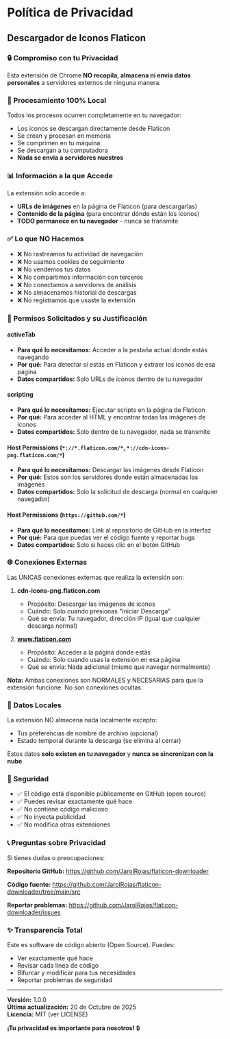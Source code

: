 # Política de Privacidad

## Descargador de Iconos Flaticon

### 🔒 Compromiso con tu Privacidad

Esta extensión de Chrome **NO recopila, almacena ni envía datos personales** a servidores externos de ninguna manera.

### 💾 Procesamiento 100% Local

Todos los procesos ocurren completamente en tu navegador:
- Los iconos se descargan directamente desde Flaticon
- Se crean y procesan en memoria
- Se comprimen en tu máquina
- Se descargan a tu computadora
- **Nada se envía a servidores nuestros**

### 📊 Información a la que Accede

La extensión solo accede a:
- **URLs de imágenes** en la página de Flaticon (para descargarlas)
- **Contenido de la página** (para encontrar dónde están los iconos)
- **TODO permanece en tu navegador** - nunca se transmite

### ✅ Lo que NO Hacemos

- ❌ No rastreamos tu actividad de navegación
- ❌ No usamos cookies de seguimiento
- ❌ No vendemos tus datos
- ❌ No compartimos información con terceros
- ❌ No conectamos a servidores de análisis
- ❌ No almacenamos historial de descargas
- ❌ No registramos que usaste la extensión

### 🔧 Permisos Solicitados y su Justificación

#### **activeTab**
- **Para qué lo necesitamos:** Acceder a la pestaña actual donde estás navegando
- **Por qué:** Para detectar si estás en Flaticon y extraer los iconos de esa página
- **Datos compartidos:** Solo URLs de iconos dentro de tu navegador

#### **scripting**
- **Para qué lo necesitamos:** Ejecutar scripts en la página de Flaticon
- **Por qué:** Para acceder al HTML y encontrar todas las imágenes de iconos
- **Datos compartidos:** Solo dentro de tu navegador, nada se transmite

#### **Host Permissions** (`*://*.flaticon.com/*`, `*://cdn-icons-png.flaticon.com/*`)
- **Para qué lo necesitamos:** Descargar las imágenes desde Flaticon
- **Por qué:** Estos son los servidores donde están almacenadas las imágenes
- **Datos compartidos:** Solo la solicitud de descarga (normal en cualquier navegador)

#### **Host Permissions** (`https://github.com/*`)
- **Para qué lo necesitamos:** Link al repositorio de GitHub en la interfaz
- **Por qué:** Para que puedas ver el código fuente y reportar bugs
- **Datos compartidos:** Solo si haces clic en el botón GitHub

### 🌐 Conexiones Externas

Las ÚNICAS conexiones externas que realiza la extensión son:

1. **cdn-icons-png.flaticon.com**
   - Propósito: Descargar las imágenes de iconos
   - Cuándo: Solo cuando presionas "Iniciar Descarga"
   - Qué se envía: Tu navegador, dirección IP (igual que cualquier descarga normal)

2. **www.flaticon.com**
   - Propósito: Acceder a la página donde estás
   - Cuándo: Solo cuando usas la extensión en esa página
   - Qué se envía: Nada adicional (mismo que navegar normalmente)

**Nota:** Ambas conexiones son NORMALES y NECESARIAS para que la extensión funcione. No son conexiones ocultas.

### 📝 Datos Locales

La extensión NO almacena nada localmente excepto:
- Tus preferencias de nombre de archivo (opcional)
- Estado temporal durante la descarga (se elimina al cerrar)

Estos datos **solo existen en tu navegador** y **nunca se sincronizan con la nube**.

### 🔐 Seguridad

- ✅ El código está disponible públicamente en GitHub (open source)
- ✅ Puedes revisar exactamente qué hace
- ✅ No contiene código malicioso
- ✅ No inyecta publicidad
- ✅ No modifica otras extensiones

### 📞 Preguntas sobre Privacidad

Si tienes dudas o preocupaciones:

**Repositorio GitHub:**
https://github.com/JarolRojas/flaticon-downloader

**Código fuente:**
https://github.com/JarolRojas/flaticon-downloader/tree/main/src

**Reportar problemas:**
https://github.com/JarolRojas/flaticon-downloader/issues

### ✨ Transparencia Total

Este es software de código abierto (Open Source). Puedes:
- Ver exactamente qué hace
- Revisar cada línea de código
- Bifurcar y modificar para tus necesidades
- Reportar problemas de seguridad

---

**Versión:** 1.0.0  
**Última actualización:** 20 de Octubre de 2025  
**Licencia:** MIT (ver LICENSE)

**¡Tu privacidad es importante para nosotros!** 🔒
